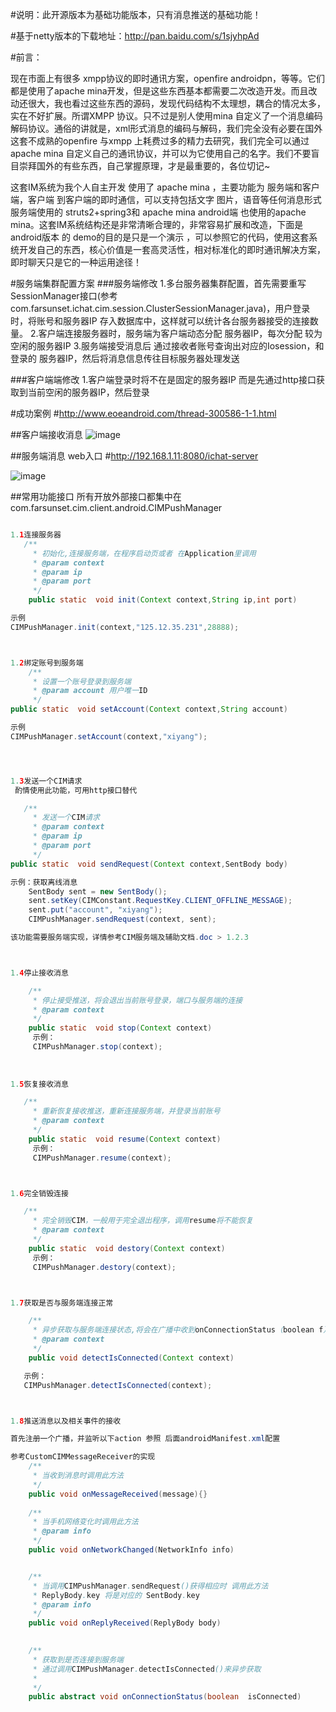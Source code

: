 #说明：此开源版本为基础功能版本，只有消息推送的基础功能！

#基于netty版本的下载地址：http://pan.baidu.com/s/1sjyhpAd


#前言：

   现在市面上有很多 xmpp协议的即时通讯方案，openfire androidpn，等等。它们都是使用了apache mina开发，但是这些东西基本都需要二次改造开发。而且改动还很大，我也看过这些东西的源码，发现代码结构不太理想，耦合的情况太多，实在不好扩展。所谓XMPP 协议。只不过是别人使用mina 自定义了一个消息编码解码协议。通俗的讲就是，xml形式消息的编码与解码，我们完全没有必要在国外这套不成熟的openfire 与xmpp 上耗费过多的精力去研究，我们完全可以通过apache mina 自定义自己的通讯协议，并可以为它使用自己的名字。我们不要盲目崇拜国外的有些东西，自己掌握原理，才是最重要的，各位切记~

   这套IM系统为我个人自主开发 使用了 apache mina ，主要功能为 服务端和客户端，客户端 到客户端的即时通信，可以支持包括文字 图片，语音等任何消息形式 服务端使用的 struts2+spring3和 apache mina android端 也使用的apache mina。这套IM系统结构还是非常清晰合理的，非常容易扩展和改造，下面是android版本 的 demo的目的是只是一个演示 ，可以参照它的代码，使用这套系统开发自己的东西，核心价值是一套高灵活性，相对标准化的即时通讯解决方案，即时聊天只是它的一种运用途径！


#服务端集群配置方案
###服务端修改
1.多台服务器集群配置，首先需要重写SessionManager接口(参考com.farsunset.ichat.cim.session.ClusterSessionManager.java)，用户登录时，将账号和服务器IP 存入数据库中，这样就可以统计各台服务器接受的连接数量。
2.客户端连接服务器时，服务端为客户端动态分配 服务器IP，每次分配 较为空闲的服务器IP
3.服务端接受消息后 通过接收者账号查询出对应的Iosession，和 登录的 服务器IP，然后将消息信息传往目标服务器处理发送


###客户端端修改
1.客户端登录时将不在是固定的服务器IP 而是先通过http接口获取到当前空闲的服务器IP，然后登录
     
#成功案例
#http://www.eoeandroid.com/thread-300586-1-1.html


 
 

##客户端接收消息
![image](http://staticres.oss-cn-hangzhou.aliyuncs.com/cim-android_client.png)

##服务端消息 web入口
#http://192.168.1.11:8080/ichat-server

![image](http://staticres.oss-cn-hangzhou.aliyuncs.com/cim-server.png)



##常用功能接口
所有开放外部接口都集中在
com.farsunset.cim.client.android.CIMPushManager
```java

1.1连接服务器
   /**
     * 初始化,连接服务端，在程序启动页或者 在Application里调用
	 * @param context
	 * @param ip
	 * @param port
	 */
	public static  void init(Context context,String ip,int port)

示例
CIMPushManager.init(context,"125.12.35.231",28888);



1.2绑定账号到服务端
    /**
	 * 设置一个账号登录到服务端
	 * @param account 用户唯一ID
	 */
public static  void setAccount(Context context,String account)

示例
CIMPushManager.setAccount(context,"xiyang");




1.3发送一个CIM请求
 酌情使用此功能，可用http接口替代

   /**
	 * 发送一个CIM请求
	 * @param context
	 * @param ip
	 * @param port
	 */
public static  void sendRequest(Context context,SentBody body)

示例：获取离线消息
    SentBody sent = new SentBody();
	sent.setKey(CIMConstant.RequestKey.CLIENT_OFFLINE_MESSAGE);
	sent.put("account", "xiyang");
	CIMPushManager.sendRequest(context, sent);

该功能需要服务端实现，详情参考CIM服务端及辅助文档.doc > 1.2.3



1.4停止接收消息

    /**
	 * 停止接受推送，将会退出当前账号登录，端口与服务端的连接
	 * @param context
	 */
    public static  void stop(Context context)
     示例：
     CIMPushManager.stop(context);    
     
     
     
1.5恢复接收消息

   /**
     * 重新恢复接收推送，重新连接服务端，并登录当前账号
     * @param context
     */
    public static  void resume(Context context)
     示例：
     CIMPushManager.resume(context);    



1.6完全销毁连接

   /**
	 * 完全销毁CIM，一般用于完全退出程序，调用resume将不能恢复
	 * @param context
	 */
    public static  void destory(Context context)
     示例：
     CIMPushManager.destory(context);    



1.7获取是否与服务端连接正常

    /**
     * 异步获取与服务端连接状态,将会在广播中收到onConnectionStatus（boolean f）
     * @param context
     */
    public void detectIsConnected(Context context)   

   示例：
   CIMPushManager.detectIsConnected(context);   



1.8推送消息以及相关事件的接收

首先注册一个广播，并监听以下action 参照 后面androidManifest.xml配置

参考CustomCIMMessageReceiver的实现
    /**
	 * 当收到消息时调用此方法
	 */
	public void onMessageReceived(message){}
	
    /**
     * 当手机网络变化时调用此方法
     * @param info
     */
	public void onNetworkChanged(NetworkInfo info)


    /**
     * 当调用CIMPushManager.sendRequest()获得相应时 调用此方法
     * ReplyBody.key 将是对应的 SentBody.key 
     * @param info
     */
	public void onReplyReceived(ReplyBody body)

	
	/**
     * 获取到是否连接到服务端
     * 通过调用CIMPushManager.detectIsConnected()来异步获取
     * 
     */
    public abstract void onConnectionStatus(boolean  isConnected)
```